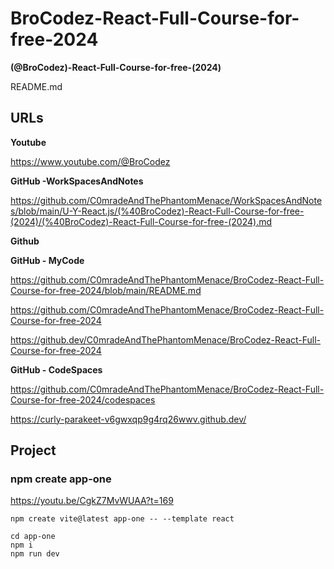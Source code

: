 # BroCodez-React-Full-Course-for-free-2024

**(@BroCodez)-React-Full-Course-for-free-(2024)**

README.md

## URLs

**Youtube**

https://www.youtube.com/@BroCodez

**GitHub -WorkSpacesAndNotes**

https://github.com/C0mradeAndThePhantomMenace/WorkSpacesAndNotes/blob/main/U-Y-React.js/(%40BroCodez)-React-Full-Course-for-free-(2024)/(%40BroCodez)-React-Full-Course-for-free-(2024).md

**Github**

**GitHub - MyCode**

https://github.com/C0mradeAndThePhantomMenace/BroCodez-React-Full-Course-for-free-2024/blob/main/README.md

https://github.com/C0mradeAndThePhantomMenace/BroCodez-React-Full-Course-for-free-2024

https://github.dev/C0mradeAndThePhantomMenace/BroCodez-React-Full-Course-for-free-2024

**GitHub - CodeSpaces**

https://github.com/C0mradeAndThePhantomMenace/BroCodez-React-Full-Course-for-free-2024/codespaces

https://curly-parakeet-v6gwxqp9g4rq26wwv.github.dev/


## Project

### npm create app-one

https://youtu.be/CgkZ7MvWUAA?t=169

```
npm create vite@latest app-one -- --template react

cd app-one
npm i
npm run dev
```


